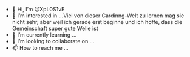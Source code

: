 - 👋 Hi, I’m @XpL0S1vE
- 👀 I’m interested in ...Viel von dieser Cardinng-Welt zu lernen mag sie nicht sehr, aber weil ich gerade erst beginne und ich hoffe, dass die Gemeinschaft super gute Welle ist
- 🌱 I’m currently learning ...
- 💞️ I’m looking to collaborate on ...
- 📫 How to reach me ...

<!---
XpL0S1vE/XpL0S1vE is a ✨ special ✨ repository because its `README.md` (this file) appears on your GitHub profile.
You can click the Preview link to take a look at your changes.
--->
